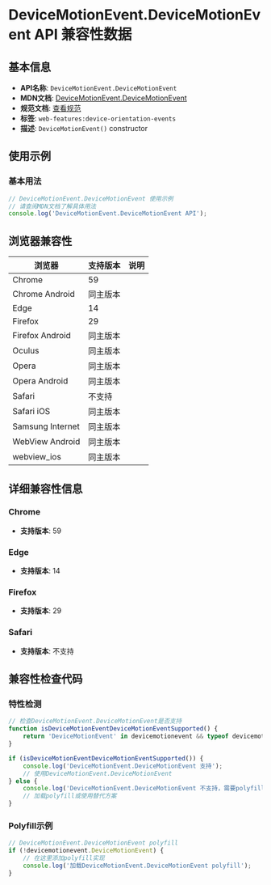 # DeviceMotionEvent.DeviceMotionEvent API 兼容性数据

## 基本信息

- **API名称**: `DeviceMotionEvent.DeviceMotionEvent`
- **MDN文档**: [DeviceMotionEvent.DeviceMotionEvent](https://developer.mozilla.org/docs/Web/API/DeviceMotionEvent/DeviceMotionEvent)
- **规范文档**: [查看规范](https://w3c.github.io/deviceorientation/#dom-devicemotionevent-devicemotionevent)
- **标签**: `web-features:device-orientation-events`
- **描述**: `DeviceMotionEvent()` constructor

## 使用示例

### 基本用法

```javascript
// DeviceMotionEvent.DeviceMotionEvent 使用示例
// 请查阅MDN文档了解具体用法
console.log('DeviceMotionEvent.DeviceMotionEvent API');
```

## 浏览器兼容性

| 浏览器 | 支持版本 | 说明 |
|--------|----------|------|
| Chrome | 59 |  |
| Chrome Android | 同主版本 |  |
| Edge | 14 |  |
| Firefox | 29 |  |
| Firefox Android | 同主版本 |  |
| Oculus | 同主版本 |  |
| Opera | 同主版本 |  |
| Opera Android | 同主版本 |  |
| Safari | 不支持 |  |
| Safari iOS | 同主版本 |  |
| Samsung Internet | 同主版本 |  |
| WebView Android | 同主版本 |  |
| webview_ios | 同主版本 |  |

## 详细兼容性信息

### Chrome

- **支持版本**: 59

### Edge

- **支持版本**: 14

### Firefox

- **支持版本**: 29

### Safari

- **支持版本**: 不支持

## 兼容性检查代码

### 特性检测

```javascript
// 检查DeviceMotionEvent.DeviceMotionEvent是否支持
function isDeviceMotionEventDeviceMotionEventSupported() {
    return 'DeviceMotionEvent' in devicemotionevent && typeof devicemotionevent.DeviceMotionEvent === 'function';
}

if (isDeviceMotionEventDeviceMotionEventSupported()) {
    console.log('DeviceMotionEvent.DeviceMotionEvent 支持');
    // 使用DeviceMotionEvent.DeviceMotionEvent
} else {
    console.log('DeviceMotionEvent.DeviceMotionEvent 不支持，需要polyfill');
    // 加载polyfill或使用替代方案
}
```

### Polyfill示例

```javascript
// DeviceMotionEvent.DeviceMotionEvent polyfill
if (!devicemotionevent.DeviceMotionEvent) {
    // 在这里添加polyfill实现
    console.log('加载DeviceMotionEvent.DeviceMotionEvent polyfill');
}
```

